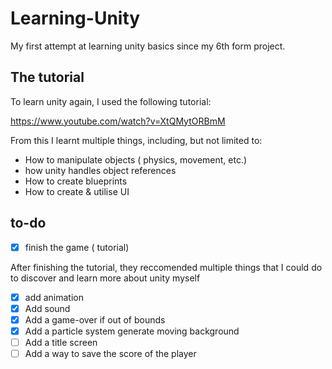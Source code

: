 # Learning-Unity
My first attempt at learning unity basics since my 6th form project.

## The tutorial

To learn unity again, I used the following tutorial:

https://www.youtube.com/watch?v=XtQMytORBmM

From this I learnt multiple things, including, but not limited to:

- How to manipulate objects ( physics, movement, etc.)
- how unity handles object references
- How to create blueprints
- How to create & utilise UI

## to-do

- [x] finish the game ( tutorial)

After finishing the tutorial, they reccomended multiple things that I could do to discover and learn more about unity myself


- [X] add animation
- [X] Add sound
- [X] Add a game-over if out of bounds
- [X] Add a particle system generate moving background
- [ ] Add a title screen
- [ ] Add a way to save the score of the player
